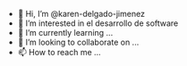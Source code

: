 - 👋 Hi, I’m @karen-delgado-jimenez
- 👀 I’m interested in el desarrollo  de software
- 🌱 I’m currently learning ...
- 💞️ I’m looking to collaborate on ...
- 📫 How to reach me ...

<!---
karen-delgado-jimenez/karen-delgado-jimenez is a ✨ special ✨ repository because its `README.md` (this file) appears on your GitHub profile.
You can click the Preview link to take a look at your changes.
--->
